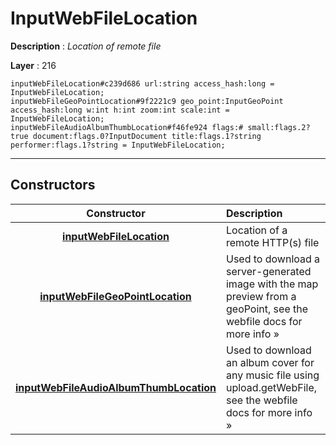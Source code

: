 # InputWebFileLocation

**Description** : *Location of remote file*

**Layer** : 216

```tl
inputWebFileLocation#c239d686 url:string access_hash:long = InputWebFileLocation;
inputWebFileGeoPointLocation#9f2221c9 geo_point:InputGeoPoint access_hash:long w:int h:int zoom:int scale:int = InputWebFileLocation;
inputWebFileAudioAlbumThumbLocation#f46fe924 flags:# small:flags.2?true document:flags.0?InputDocument title:flags.1?string performer:flags.1?string = InputWebFileLocation;
```

---

## Constructors

| Constructor | Description |
| :---: | :--- |
| [**inputWebFileLocation**](constructor/inputWebFileLocation) | Location of a remote HTTP(s) file |
| [**inputWebFileGeoPointLocation**](constructor/inputWebFileGeoPointLocation) | Used to download a server-generated image with the map preview from a geoPoint, see the webfile docs for more info » |
| [**inputWebFileAudioAlbumThumbLocation**](constructor/inputWebFileAudioAlbumThumbLocation) | Used to download an album cover for any music file using upload.getWebFile, see the webfile docs for more info » |